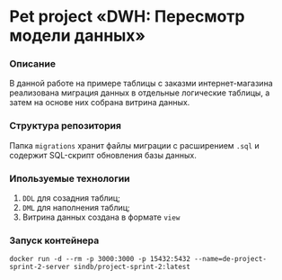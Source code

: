 # Pet project «DWH: Пересмотр модели данных»

### Описание

В данной работе на примере таблицы с заказми интернет-магазина реализована миграция данных в отдельные логические таблицы, а затем на основе них собрана витрина данных.

### Структура репозитория

Папка `migrations` хранит файлы миграции с расширением `.sql` и содержит SQL-скрипт обновления базы данных.

### Ипользуемые технологии

1. `DDL` для созадния таблиц;
2. `DML` для наполнения таблиц;
3. Витрина данных создана в формате `view`

### Запуск контейнера

```
docker run -d --rm -p 3000:3000 -p 15432:5432 --name=de-project-sprint-2-server sindb/project-sprint-2:latest
```
